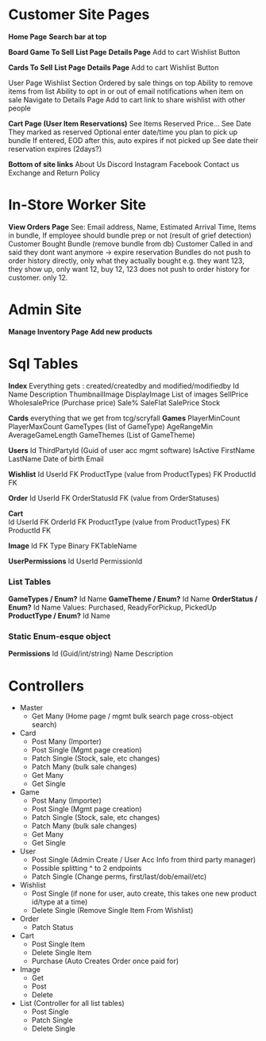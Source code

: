 # Customer Site Pages

**Home Page** 
	**Search bar at top**

**Board Game To Sell**
	**List Page**
	**Details Page** 
		Add to cart
		Wishlist Button

**Cards To Sell**
	**List Page**
	**Details Page** 
		Add to cart
		Wishlist Button

User Page
	Wishlist Section
		Ordered by sale things on top
		Ability to remove items from list
		Ability to opt in or out of email notifications when item on sale
		Navigate to Details Page
		Add to cart
		link to share wishlist with other people

**Cart Page (User Item Reservations)**
	See Items Reserved
	Price...
	See Date They marked as reserved
	Optional enter date/time you plan to pick up bundle 
		If entered, EOD after this, auto expires if not picked up
	See date their reservation expires (2days?)

**Bottom of site links**
	About Us
	Discord
	Instagram
	Facebook
	Contact us
	Exchange and Return Policy

# In-Store Worker Site

**View Orders Page**
	See: Email address, Name, Estimated Arrival Time, Items in bundle, 
	If employee should bundle prep or not (result of grief detection)
	Customer Bought Bundle (remove bundle from db)
	Customer Called in and said they dont want anymore -> expire reservation
		Bundles do not push to order history directly, only what they actually bought 
			e.g. they want 123, they show up, only want 12, buy 12, 123 does not push to order history for customer. only 12. 

# Admin Site
**Manage Inventory Page**
	**Add new products**

# Sql Tables
**Index**
	Everything gets :
	created/createdby and modified/modifiedby
	Id
	Name
	Description
	ThumbnailImage
	DisplayImage
	List of images
	SellPrice
	WholesalePrice (Purchase price)
	Sale%
	SaleFlat
	SalePrice
	Stock
	
**Cards**
	everything that we get from tcg/scryfall
**Games**
	PlayerMinCount
	PlayerMaxCount
	GameTypes (list of GameType)
	AgeRangeMin
	AverageGameLength
	GameThemes (List of GameTheme)
	
**Users** 
	Id
	ThirdPartyId (Guid of user acc mgmt software)
	IsActive
	FirstName
	LastName
	Date of birth
	Email
	
**Wishlist**
	Id
	UserId FK
	ProductType (value from ProductTypes) FK
	ProductId FK

**Order**
	Id
	UserId FK
	OrderStatusId FK (value from OrderStatuses) 

**Cart**  
	Id
	UserId FK
	OrderId FK
	ProductType (value from ProductTypes) FK
	ProductId FK

**Image**
	Id
	FK
	Type
	Binary
	FKTableName

**UserPermissions**
	Id
	UserId
	PermissionId
### List Tables
**GameTypes / Enum?**
	Id
	Name
**GameTheme / Enum?**
	Id
	Name
**OrderStatus / Enum?**
	Id
	Name
	Values: Purchased, ReadyForPickup, PickedUp
**ProductType / Enum?**
	Id
	Name
### Static Enum-esque object 
**Permissions**
	Id (Guid/int/string)
	Name
	Description
# Controllers
- Master
	- Get Many (Home page / mgmt bulk search page cross-object search)
- Card
	- Post Many (Importer)
	- Post Single (Mgmt page creation)
	- Patch Single (Stock, sale, etc changes)
	- Patch Many (bulk sale changes)
	- Get Many 
	- Get Single
- Game
	- Post Many (Importer)
	- Post Single (Mgmt page creation)
	- Patch Single (Stock, sale, etc changes)
	- Patch Many (bulk sale changes)
	- Get Many 
	- Get Single
- User
	- Post Single (Admin Create / User Acc Info from third party manager)
	- Possible splitting ^ to 2 endpoints
	- Patch Single (Change perms, first/last/dob/email/etc)
- Wishlist
	- Post Single (if none for user, auto create, this takes one new product id/type at a time)
	- Delete Single (Remove Single Item From Wishlist)
- Order
	- Patch Status 
- Cart
	- Post Single Item 
	- Delete Single Item
	- Purchase (Auto Creates Order once paid for)
- Image
	- Get
	- Post
	- Delete
- List (Controller for all list tables)
	- Post Single
	- Patch Single 
	- Delete Single